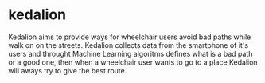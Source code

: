 # kedalion
Kedalion aims to provide ways for wheelchair users avoid bad paths while walk on on the streets. Kedalion collects data from the smartphone of it's users and throught Machine Learning algoritms defines what is a bad path or a good one, then when a wheelchair user wants to go to a place Kedalion will aways try to give the best route.
